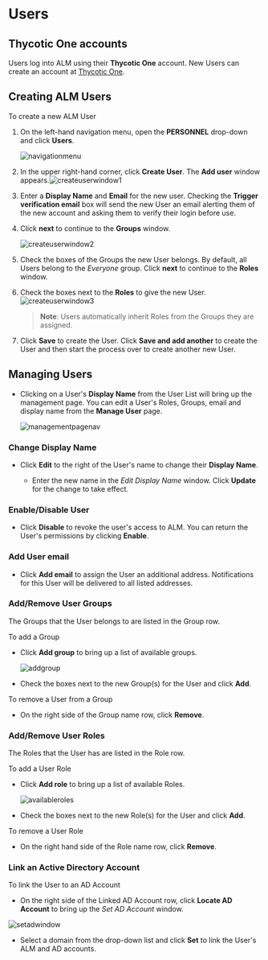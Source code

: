 ﻿[title]: # (Create and Manage Users)
[tags]: # (Account Lifecycle Manager,ALM,Active Directory,)
[priority]: # (5100)

# Users

## Thycotic One accounts

Users log into ALM using their **Thycotic One** account. New Users can create an account at [Thycotic One](https://login.thycotic.com/Account/Login).

## Creating ALM Users

To create a new ALM User

1. On the left-hand navigation menu, open the **PERSONNEL** drop-down and click **Users**.

    ![navigationmenu](images/users-nav-menu.png)

1. In the upper right-hand corner, click **Create User**. The **Add user** window appears.![createuserwindow1](images/users-create-step1.png)
1. Enter a **Display Name** and **Email** for the new user. Checking the **Trigger verification email** box will send the new User an email alerting them of the new account and asking them to verify their login before use.
1. Click **next** to continue to the **Groups** window.

    ![createuserwindow2](images/users-create-step2.png)

1. Check the boxes of the Groups the new User belongs. By default, all Users belong to the *Everyone* group. Click **next** to continue to the **Roles** window.
1. Check the boxes next to the **Roles** to give the new User.![createuserwindow3](images/users-create-step3.png)
    >**Note**: Users automatically inherit Roles from the Groups they are assigned.

1. Click **Save** to create the User. Click **Save and add another** to create the User and then start the process over to create another new User.

## Managing Users

* Clicking on a User's **Display Name** from the User List will bring up the management page. You can edit a User's Roles, Groups, email and display name from the **Manage User** page.

    ![managementpagenav](images/manageusernav.png)

### Change Display Name

* Click **Edit** to the right of the User's name to change their **Display Name**.

    * Enter the new name in the *Edit Display Name* window. Click **Update** for the change to take effect.

### Enable/Disable User

* Click **Disable** to revoke the user's access to ALM. You can return the User's permissions by clicking **Enable**.

### Add User email

* Click **Add email** to assign the User an additional address. Notifications for this User will be delivered to all listed addresses.

### Add/Remove User Groups

The Groups that the User belongs to are listed in the Group row.

To add a Group

* Click **Add group** to bring up a list of available groups.

    ![addgroup](images/usersaddgroup.png)

* Check the boxes next to the new Group(s) for the User and click **Add**.

To remove a User from a Group

* On the right side of the Group name row, click  **Remove**.

### Add/Remove User Roles

The Roles that the User has are listed in the Role row.

To add a User Role

* Click **Add role** to bring up a list of available Roles. 

    ![availableroles](images/usersaddrole.png)

* Check the boxes next to the new Role(s) for the User and click **Add**.

To remove a User Role

* On the right hand side of the Role name row, click **Remove**.

### Link an Active Directory Account

To link the User to an AD Account

* On the right side of the Linked AD Account row, click **Locate AD Account** to bring up the *Set AD Account* window.
    
![setadwindow](images/userslinkad.png)

* Select a domain from the drop-down list and click **Set** to link the User's ALM and AD accounts.
